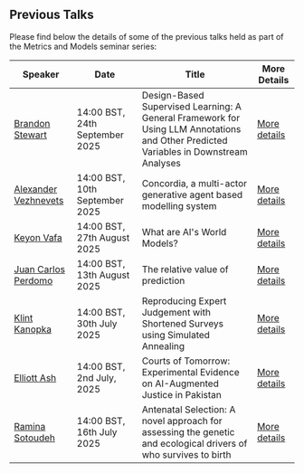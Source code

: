 ## Previous Talks

Please find below the details of some of the previous talks held as part of the Metrics and Models seminar series:

<div style="text-align: center;">
<table style="margin-left: auto; margin-right: auto;">
  <thead>
    <tr>
      <th>Speaker</th>
      <th>Date</th>
      <th>Title</th>
      <th>More Details</th>
    </tr>
  </thead>
  <tbody>
    <tr>
      <td><a href="https://sociology.princeton.edu/people/brandon-stewart" target="_blank" rel="noopener noreferrer">Brandon Stewart</a></td>
      <td>14:00 BST, 24th September 2025</td>
      <td>Design-Based Supervised Learning: A General Framework for Using LLM Annotations and Other Predicted Variables in Downstream Analyses</td>
      <td><a href="/details/brandon-stewart.html">More details</a></td>
    </tr>
    <tr>
      <td><a href="https://www.vezhnick.com/" target="_blank" rel="noopener noreferrer">Alexander Vezhnevets</a></td>
      <td>14:00 BST, 10th September 2025</td>
      <td>Concordia, a multi-actor generative agent based modelling system</td>
      <td><a href="/details/vezhnick.html">More details</a></td>
    </tr>
    <tr>
      <td><a href="https://keyonvafa.com/" target="_blank" rel="noopener noreferrer">Keyon Vafa</a></td>
      <td>14:00 BST, 27th August 2025</td>
      <td>What are AI's World Models?</td>
      <td><a href="/details/keyon-vafa.html">More details</a></td>
    </tr>
    <tr>
      <td><a href="https://jcperdomo.org/" target="_blank" rel="noopener noreferrer">Juan Carlos Perdomo</a></td>
      <td>14:00 BST, 13th August 2025</td>
      <td>The relative value of prediction</td>
      <td><a href="/details/juan-carlos-perdomo.html">More details</a></td>
    </tr>
    <tr>
      <td><a href="https://klintkanopka.com/" target="_blank" rel="noopener noreferrer">Klint Kanopka</a></td>
      <td>14:00 BST, 30th July 2025</td>
      <td>Reproducing Expert Judgement with Shortened Surveys using Simulated Annealing</td>
      <td><a href="/details/klint-kanopka.html">More details</a></td>
    </tr>
    <tr>
      <td><a href="https://elliottash.com/" target="_blank" rel="noopener noreferrer">Elliott Ash</a></td>
      <td>14:00 BST, 2nd July, 2025</td>
      <td>Courts of Tomorrow: Experimental Evidence on AI-Augmented Justice in Pakistan</td>
      <td><a href="/details/elliott-ash.html">More details</a></td>
    </tr>
    <tr>
      <td><a href="https://sociology.yale.edu/people/ramina-sotoudeh" target="_blank" rel="noopener noreferrer">Ramina Sotoudeh</a></td>
      <td>14:00 BST, 16th July 2025</td>
      <td>Antenatal Selection: A novel approach for assessing the genetic and ecological drivers of who survives to birth</td>
      <td><a href="/details/ramina-sotoudeh.html">More details</a></td>
    </tr>
    
  </tbody>
</table>
</div>
